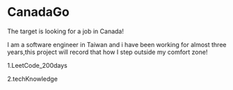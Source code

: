 # CanadaGo
The target is looking for a job in Canada!

I am a software engineer in Taiwan and i have been working for almost three years,this project will record that how I step outside my comfort zone!

1.LeetCode_200days

2.techKnowledge

